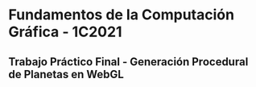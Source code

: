 # Fundamentos de la Computación Gráfica - 1C2021
## Trabajo Práctico Final - Generación Procedural de Planetas en WebGL
